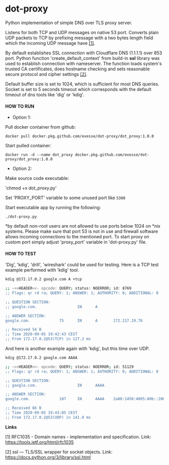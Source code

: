 # dot-proxy
Python implementation of simple DNS over TLS proxy server.

Listens for both TCP and UDP messages on native 53 port. Converts plain UDP packets to TCP by prefixing message with a 
two bytes length field which the incoming UDP message have [[1]](#1).

By default establishes SSL connection with Cloudflare DNS (1.1.1.1) over 853 port. Python function 
'create_default_context' from build-in **ssl** library was used to establish connection with nameserver. 
The function loads system's trusted CA certificates, does hostname checking and sets reasonable secure 
protocol and cipher settings [[2]](#2).

Default buffer size is set to 1024, which is sufficient for most DNS queries. Socket is set to 5 seconds timeout which 
corresponds with the default timeout of dns tools like 'dig' or 'kdig'. 

#### HOW TO RUN
* Option 1:

Pull docker container from github:

`docker pull docker.pkg.github.com/exesse/dot-proxy/dot_proxy:1.0.0`

Start pulled container:

`docker run -d --name dot_proxy docker.pkg.github.com/exesse/dot-proxy/dot_proxy:1.0.0`

* Option 2:

Make source code executable:

'chmod +x dot_proxy.py'

Set 'PROXY_PORT' variable to some unused port like `5300`

Start executable app by running the following:  

`./dot-proxy.py`

*by default non-root users are not allowed to use ports below 1024 on *nix systems. Please make sure that port 53 
is not in use and firewall software allows incoming connections to the mentioned port. To start proxy on custom 
port simply adjust 'proxy_port' variable in 'dot-proxy.py' file.   

#### HOW TO TEST

'Dig', 'kdig', 'drill', 'wireshark' could be used for testing. Here is a TCP test example performed with 'kdig' tool.

````bash
kdig @172.17.0.2 google.com A +tcp

;; ->>HEADER<<- opcode: QUERY; status: NOERROR; id: 8769
;; Flags: qr rd ra; QUERY: 1; ANSWER: 1; AUTHORITY: 0; ADDITIONAL: 0

;; QUESTION SECTION:
;; google.com.                  IN      A

;; ANSWER SECTION:
google.com.             75      IN      A       172.217.19.78

;; Received 54 B
;; Time 2020-09-05 19:42:43 CEST
;; From 172.17.0.2@53(TCP) in 127.2 ms
````

And here is another example again with 'kdig', but this time over UDP.  
```bash
kdig @172.17.0.2 google.com AAAA

;; ->>HEADER<<- opcode: QUERY; status: NOERROR; id: 51129
;; Flags: qr rd ra; QUERY: 1; ANSWER: 1; AUTHORITY: 0; ADDITIONAL: 0

;; QUESTION SECTION:
;; google.com.                  IN      AAAA

;; ANSWER SECTION:
google.com.             187     IN      AAAA    2a00:1450:4005:80b::200e

;; Received 66 B
;; Time 2020-09-05 19:43:05 CEST
;; From 172.17.0.2@53(UDP) in 141.0 ms
````

**Links**

<a id="1">[1]</a> 
RFC1035 - Domain names - implementation and specification.
Link: 
https://tools.ietf.org/html/rfc1035

<a id="1">[2]</a>
ssl — TLS/SSL wrapper for socket objects. 
Link: 
https://docs.python.org/3/library/ssl.html
